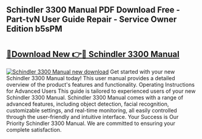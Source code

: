 ## Schindler 3300 Manual PDF Download Free - Part-tvN User Guide Repair - Service Owner Edition b5sPM

# <h2><a href="http://cf25695.oget.top/?id=Schindler+3300+Manual">🔗Download New 👉🔴 Schindler 3300 Manual</a></h2>

[![Schindler 3300 Manual new download](https://i.imgur.com/5g1atiW.png)](http://cf25695.oget.top/?id=Schindler+3300+Manual)
Get started with your new Schindler 3300 Manual today! This user manual provides a detailed overview of the product's features and functionality. Operating Instructions for Advanced Users This guide is tailored to experienced users of your new Schindler 3300 Manual. Schindler 3300 Manual comes with a range of advanced features, including object detection, facial recognition, customizable settings, and real-time monitoring, all easily controlled through the user-friendly and intuitive interface. Your Success is Our Priority Schindler 3300 Manual. We are committed to ensuring your complete satisfaction.
